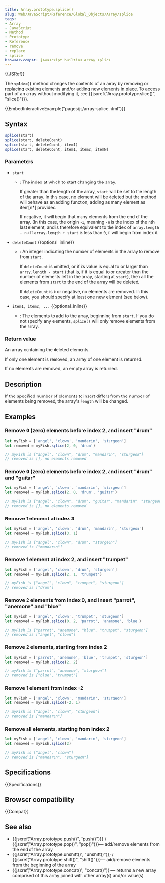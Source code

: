 ```yaml
---
title: Array.prototype.splice()
slug: Web/JavaScript/Reference/Global_Objects/Array/splice
tags:
- Array
- JavaScript
- Method
- Prototype
- Reference
- remove
- replace
- splice
browser-compat: javascript.builtins.Array.splice
---
```

{{JSRef}}

The **`splice()`** method changes the contents of an array by removing or
replacing existing elements and/or adding new elements
[in place](https://en.wikipedia.org/wiki/In-place_algorithm). To access part of
an array without modifying it, see
{{jsxref("Array.prototype.slice()", "slice()")}}.

{{EmbedInteractiveExample("pages/js/array-splice.html")}}

## Syntax

```js
splice(start)
splice(start, deleteCount)
splice(start, deleteCount, item1)
splice(start, deleteCount, item1, item2, itemN)
```

### Parameters

*   `start`

    *   : The index at which to start changing the array.

        If greater than the length of the array, `start` will be set to the length
        of the array. In this case, no element will be deleted but the method will
        behave as an adding function, adding as many element as item\[n\*] provided.

        If negative, it will begin that many elements from the end of the array. (In
        this case, the origin `-1`, meaning `-n` is the index of the `n`th last
        element, and is therefore equivalent to the index of `array.length - n`.) If
        `array.length + start` is less than `0`, it will begin from index `0`.

*   `deleteCount` {{optional_inline}}

    *   : An integer indicating the number of elements in the array to remove from
        `start`.

        If `deleteCount` is omitted, or if its value is equal to or larger than
        `array.length - start` (that is, if it is equal to or greater than the
        number of elements left in the array, starting at `start`), then all the
        elements from `start` to the end of the array will be deleted.

        If `deleteCount` is `0` or negative, no elements are removed. In this case,
        you should specify at least one new element (see below).

*   `item1, item2, ...` {{optional_inline}}
    *   : The elements to add to the array, beginning from `start`. If you do not
        specify any elements, `splice()` will only remove elements from the array.

### Return value

An array containing the deleted elements.

If only one element is removed, an array of one element is returned.

If no elements are removed, an empty array is returned.

## Description

If the specified number of elements to insert differs from the number of
elements being removed, the array's `length` will be changed.

## Examples

### Remove 0 (zero) elements before index 2, and insert "drum"

```js
let myFish = ['angel', 'clown', 'mandarin', 'sturgeon']
let removed = myFish.splice(2, 0, 'drum')

// myFish is ["angel", "clown", "drum", "mandarin", "sturgeon"]
// removed is [], no elements removed
```

### Remove 0 (zero) elements before index 2, and insert "drum" and "guitar"

```js
let myFish = ['angel', 'clown', 'mandarin', 'sturgeon']
let removed = myFish.splice(2, 0, 'drum', 'guitar')

// myFish is ["angel", "clown", "drum", "guitar", "mandarin", "sturgeon"]
// removed is [], no elements removed
```

### Remove 1 element at index 3

```js
let myFish = ['angel', 'clown', 'drum', 'mandarin', 'sturgeon']
let removed = myFish.splice(3, 1)

// myFish is ["angel", "clown", "drum", "sturgeon"]
// removed is ["mandarin"]
```

### Remove 1 element at index 2, and insert "trumpet"

```js
let myFish = ['angel', 'clown', 'drum', 'sturgeon']
let removed = myFish.splice(2, 1, 'trumpet')

// myFish is ["angel", "clown", "trumpet", "sturgeon"]
// removed is ["drum"]
```

### Remove 2 elements from index 0, and insert "parrot", "anemone" and "blue"

```js
let myFish = ['angel', 'clown', 'trumpet', 'sturgeon']
let removed = myFish.splice(0, 2, 'parrot', 'anemone', 'blue')

// myFish is ["parrot", "anemone", "blue", "trumpet", "sturgeon"]
// removed is ["angel", "clown"]
```

### Remove 2 elements, starting from index 2

```js
let myFish = ['parrot', 'anemone', 'blue', 'trumpet', 'sturgeon']
let removed = myFish.splice(2, 2)

// myFish is ["parrot", "anemone", "sturgeon"]
// removed is ["blue", "trumpet"]
```

### Remove 1 element from index -2

```js
let myFish = ['angel', 'clown', 'mandarin', 'sturgeon']
let removed = myFish.splice(-2, 1)

// myFish is ["angel", "clown", "sturgeon"]
// removed is ["mandarin"]
```

### Remove all elements, starting from index 2

```js
let myFish = ['angel', 'clown', 'mandarin', 'sturgeon']
let removed = myFish.splice(2)

// myFish is ["angel", "clown"]
// removed is ["mandarin", "sturgeon"]
```

## Specifications

{{Specifications}}

## Browser compatibility

{{Compat}}

## See also

*   {{jsxref("Array.prototype.push()", "push()")}} /
    {{jsxref("Array.prototype.pop()",
    "pop()")}}— add/remove
    elements from the end of the array
*   {{jsxref("Array.prototype.unshift()", "unshift()")}} /
    {{jsxref("Array.prototype.shift()", "shift()")}}— add/remove
    elements from the beginning of the array
*   {{jsxref("Array.prototype.concat()", "concat()")}}— returns
    a new array comprised of this array joined with other array(s) and/or value(s)
